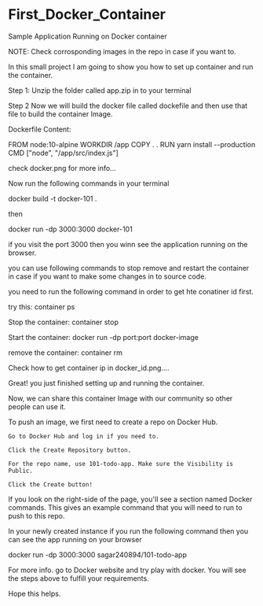 # First_Docker_Container
Sample Application Running on Docker container

NOTE: Check corrosponding images in the repo in case if you want to.

In this small project I am going to show you how to set up container and run the container.

Step 1: Unzip the folder called app.zip in to your terminal

Step 2 Now we will build the docker file called dockefile and then use that file to build the container Image.

Dockerfile Content:

FROM node:10-alpine
WORKDIR /app
COPY . .
RUN yarn install --production
CMD ["node", "/app/src/index.js"]

check docker.png for more info...

Now run the following commands in your terminal

docker build -t docker-101 .

then 

docker run -dp 3000:3000 docker-101

if you visit the port 3000 then you winn see the application running on the browser.


you can use following commands to stop remove and restart the container in case if you want to make some changes in to source code.

you need to run the following command in order to get hte conatiner id first.

try this: container ps

Stop the container:  container stop <container-id>
  
Start the container: docker run -dp port:port docker-image

remove the container: container rm <container-id>

Check how to get container ip in docker_id.png....

Great! you just finished setting up and running the container.

Now, we can share this container Image with our community so other people can use it.


To push an image, we first need to create a repo on Docker Hub.

    Go to Docker Hub and log in if you need to.

    Click the Create Repository button.

    For the repo name, use 101-todo-app. Make sure the Visibility is Public.

    Click the Create button!

If you look on the right-side of the page, you'll see a section named Docker commands. This gives an example command that you will need to run to push to this repo.

In your newly created instance if you run the following command then you can see the app running on your browser

docker run -dp 3000:3000 sagar240894/101-todo-app


For more info. go to Docker website and try play with docker. You will see the steps above to fulfill your requirements.

Hope this helps.

